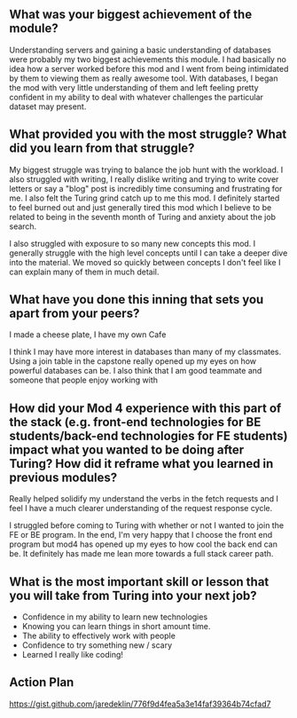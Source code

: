 ## What was your biggest achievement of the module?
Understanding servers and gaining a basic understanding of databases were probably my two biggest achievements this module. I had basically no idea how a server worked before this mod and I went from being intimidated by them to viewing them as really awesome tool. With databases, I began the mod with very little understanding of them and left feeling pretty confident in my ability to deal with whatever challenges the particular dataset may present.

## What provided you with the most struggle? What did you learn from that struggle?
My biggest struggle was trying to balance the job hunt with the workload.  I also struggled with writing, I really dislike writing and trying to write cover letters or say a "blog" post is incredibly time consuming and frustrating for me.  I also felt the Turing grind catch up to me this mod.  I definitely started to feel burned out and just generally tired this mod which I believe to be related to being in the seventh month of Turing and anxiety about the job search.

I also struggled with exposure to so many new concepts this mod.  I generally struggle with the high level concepts until I can take a deeper dive into the material. We moved so quickly between concepts I don't feel like I can explain many of them in much detail.

## What have you done this inning that sets you apart from your peers?
I made a cheese plate, I have my own Cafe

I think I may have more interest in databases than many of my classmates. Using a join table in the capstone really opened up my eyes on how powerful databases can be. I also think that I am good teammate and someone that people enjoy working with

## How did your Mod 4 experience with this part of the stack (e.g. front-end technologies for BE students/back-end technologies for FE students) impact what you wanted to be doing after Turing? How did it reframe what you learned in previous modules?

Really helped solidify my understand the verbs in the fetch requests and I feel I have a much clearer understanding of the request response cycle.

I struggled before coming to Turing with whether or not I wanted to join the FE or BE program.  In the end, I'm very happy that I choose the front end program but mod4 has opened up my eyes to how cool the back end can be. It definitely has made me lean more towards a full stack career path. 

## What is the most important skill or lesson that you will take from Turing into your next job?
- Confidence in my ability to learn new technologies
- Knowing you can learn things in short amount time.
- The ability to effectively work with people
- Confidence to try something new / scary
- Learned I really like coding!


## Action Plan 
https://gist.github.com/jaredeklin/776f9d4fea5a3e14faf39364b74cfad7
